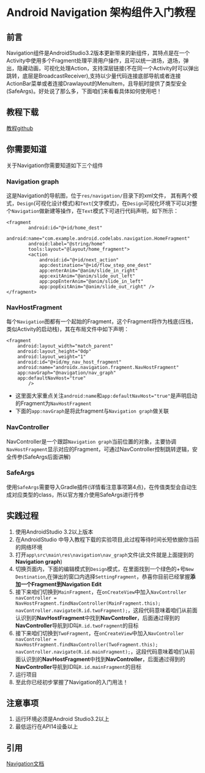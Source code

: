 # Android Navigation 架构组件入门教程
## 前言
 Navigation组件是AndroidStudio3.2版本更新带来的新组件，其特点是在一个Activity中使用多个Fragment处理平滑用户操作，且可以统一进场，退场，弹出，隐藏动画，可视化处理Action，支持深层链接(不在同一个Activity时可以弹出跳转，底层是BroadcastReceiver),支持以少量代码连接底部导航或者连接ActionBar菜单或者连接Drawlayout的MenuItem，且导航时提供了类型安全(SafeArgs)。好处说了那么多，下面咱们来看看具体如何使用吧！
 
## 教程下载
[教程github](https://github.com/XuanJiAndroid/NavigationTraining1)

## 你需要知道
关于Navigation你需要知道如下三个组件
### Navigation graph
这是Navigation的导航图，位于`res/navigation/`目录下的xml文件，
其有两个模式，`Design`(可视化设计模式)和`Text`(文字模式)，在`Design`可视化环境下可以对整个`Navigation`做新建等操作，在`Text`模式下可进行代码声明，如下所示：
```
<fragment
        android:id="@+id/home_dest"
        android:name="com.example.android.codelabs.navigation.HomeFragment"
        android:label="@string/home"
        tools:layout="@layout/home_fragment">
        <action
            android:id="@+id/next_action"
            app:destination="@+id/flow_step_one_dest"
            app:enterAnim="@anim/slide_in_right"
            app:exitAnim="@anim/slide_out_left"
            app:popEnterAnim="@anim/slide_in_left"
            app:popExitAnim="@anim/slide_out_right" />
</fragment>
```


### NavHostFragment
每个`Navigation`图都有一个起始的Fragment，这个Fragment将作为栈底(压栈，类似Activity的启动栈)，其在布局文件中如下声明：
```
<fragment
    android:layout_width="match_parent"
    android:layout_height="0dp"
    android:layout_weight="1"
    android:id="@+id/my_nav_host_fragment"
    android:name="androidx.navigation.fragment.NavHostFragment"
    app:navGraph="@navigation/nav_graph"
    app:defaultNavHost="true"
        />
```
* 这里面大家重点关注`android:name`和`app:defaultNavHost="true"`是声明启动的Fragment为`NavHostFragment`
* 下面的`app:navGraph`是将此fragment与`Navigation graph`做关联


### NavController
NavController是一个跟踪`Navigation graph`当前位置的对象，主要协调`NavHostFragment`显示对应的Fragment，可通过NavController控制跳转逻辑，安全传参(SafeArgs后面讲解)


### SafeArgs
使用`SafeArgs`需要导入Gradle插件(详情看注意事项第4点)，在传值类型会自动生成对应类型的class，所以官方推介使用SafeArgs进行传参


## 实践过程
1. 使用AndroidStudio 3.2以上版本
2. 在AndroidStudio 中导入教程下载的实验项目,此过程等待时间长短依据你当前的网络环境
3. 打开`app\src\main\res\navigation\nav_graph`文件(此文件就是上面提到的**Navigation graph**)
4. 切换页面内，下面的编辑模式到`Design`模式，在里面找到一个绿色的+号`New Destination`,在弹出的窗口内选择`SettingFragment`，恭喜你目前已经掌握**添加一个Fragment到Navigation Edit**
5. 接下来咱们切换到`MainFragment`，在`onCreateView`中加入`NavController navController = NavHostFragment.findNavController(MainFragment.this);
navController.navigate(R.id.twoFragment);`，这段代码意味着咱们从前面认识到的**NavHostFragment**中找到**NavController**，后面通过得到的**NavController**导航到ID叫`R.id.twoFragment`的目标
6. 接下来咱们切换到`TwoFragment`，在`onCreateView`中加入`NavController navController = NavHostFragment.findNavController(TwoFragment.this);
navController.navigate(R.id.mainFragment);`，这段代码意味着咱们从前面认识到的**NavHostFragment**中找到**NavController**，后面通过得到的**NavController**导航到ID叫`R.id.mainFragment`的目标
7. 运行项目
8. 至此你已经初步掌握了Navigation的入门用法！


## 注意事项
1. 运行环境必须是Android Studio3.2以上
2. 最低运行在API14设备以上


## 引用
[Navigation文档](https://developer.android.com/topic/libraries/architecture/navigation)
